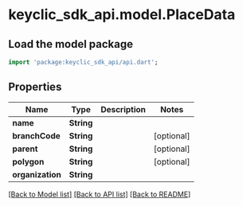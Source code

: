 # keyclic_sdk_api.model.PlaceData

## Load the model package
```dart
import 'package:keyclic_sdk_api/api.dart';
```

## Properties
Name | Type | Description | Notes
------------ | ------------- | ------------- | -------------
**name** | **String** |  | 
**branchCode** | **String** |  | [optional] 
**parent** | **String** |  | [optional] 
**polygon** | **String** |  | [optional] 
**organization** | **String** |  | 

[[Back to Model list]](../README.md#documentation-for-models) [[Back to API list]](../README.md#documentation-for-api-endpoints) [[Back to README]](../README.md)


